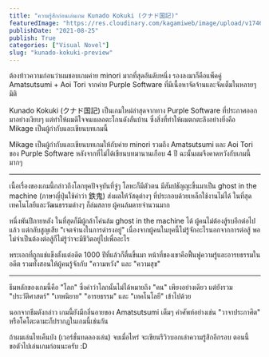 ```yaml
---
title: "ความรู้สึกก่อนเล่นเกม Kunado Kokuki (クナド国記)"
featuredImage: "https://res.cloudinary.com/kagamiweb/image/upload/v1746804810/blog.coregamehd.com/kunado-kokuki-preview.jpg"
publishDate: "2021-08-25"
publish: True
categories: ["Visual Novel"]
slug: "kunado-kokuki-preview"
---
```



ต้องท้าวความก่อนว่าผมชอบเกมค่าย minori มากที่สุดอันดับหนึ่ง รองลงมาก็คือแพ็คคู่ Amatsutsumi + Aoi Tori จากค่าย Purple Software ที่มีเนื้อหาจัดจ้านและจัดเต็มในหลายๆ มิติ

Kunado Kokuki (クナド国記) เป็นเกมใหม่ล่าสุดจากทาง Purple Software ที่ประกาศออกมาอย่างเงียบๆ แต่ทำให้ผมดีใจจนเผลอตะโกนดังลั่นบ้าน ซึ่งสิ่งที่ทำให้ผมตกตะลึงอย่างยิ่งคือ Mikage เป็นผู้กำกับและเขียนบทเกมนี้

Mikage เป็นผู้กำกับและเขียนบทเกมให้กับค่าย minori รวมถึง Amatsutsumi และ Aoi Tori ของ Purple Software หลังจากที่ไม่ได้เขียนบทมานานเกือบ 4 ปี ฉะนั้นผมจึงคาดหวังกับเกมนี้มากๆ

---

เนื้อเรื่องของเกมนี้กล่าวถึงโลกยุคปัจจุบันที่จู่ๆ โลหะก็มีตัวตน มีสัมปชัญญะขึ้นมาเป็น ghost in the machine (ภาษาญี่ปุ่นใช้คำว่า 鉄鬼) ส่งผลให้วัสดุต่างๆ ที่ประกอบด้วยเหล็กใช้งานไม่ได้ ในที่สุดเทคโนโลยีและวัฒนธรรมต่างๆ ก็ล่มสลาย ผู้คนล้มตายจำนวนมาก

หนึ่งพันปีภายหลัง ในที่สุดก็มีผู้กล้าโค่นล้ม ghost in the machine ได้ ผู้คนไม่ต้องสู้รบอีกต่อไปแล้ว แต่กลับสูญเสีย "เจตจำนงในการดำรงอยู่" เนื่องจากผู้คนในยุคนี้ไม่รู้จักอะไรนอกจากการต่อสู้ พอไม่จำเป็นต้องต่อสู้ก็ไม่รู้ว่าจะมีชีวิตอยู่ไปเพื่ออะไร

พระเอกที่ถูกแช่แข็งตั้งแต่อดีต 1000 ปีที่แล้วก็ตื่นขึ้นมา หน้าที่ของเขาคือฟื้นฟูความรู้และอารยธรรมในอดีต รวมทั้งสอนให้ผู้คนรู้จักกับ "ความหวัง" และ "ความสุข"

---


ธีมหลักของเกมนี้คือ "โลก" ซึ่งคำว่าโลกนั้นไม่ได้หมายถึง "คน" เพียงอย่างเดียว แต่ยังรวม "ประวัติศาสตร์" "เทพนิยาย" "อารยธรรม" และ "เทคโนโลยี" เข้าไปด้วย

นอกจากธีมดังกล่าว เกมนี้ยังมีกลิ่นอายของ Amatsutsumi เต็มๆ คำศัพท์อย่างเช่น "วาจาประกาศิต" หรือโคโตะดามะก็ปรากฎในเกมนี้เช่นกัน

ถ้าผมเล่นไทเค็นบัง (เวอร์ชั่นทดลองเล่น) จบเมื่อไหร่ จะเขียนรีวิวบอกเล่าความรู้สึกอีกรอบ ตอนนี้ขอตัวไปเล่นเกมก่อนนะครับ :D
